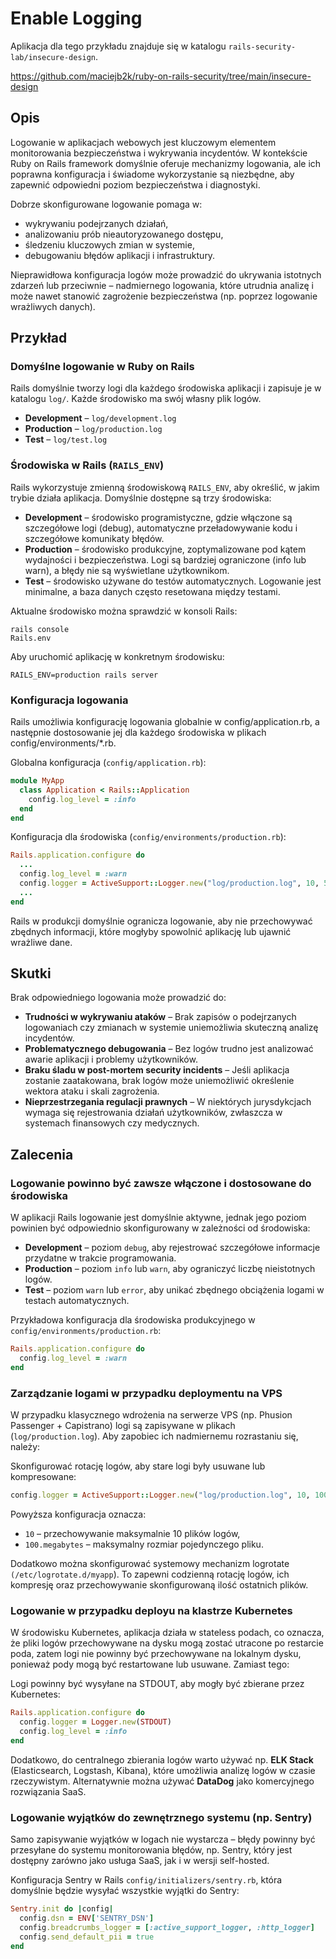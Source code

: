 # Enable Logging

Aplikacja dla tego przykładu znajduje się w katalogu `rails-security-lab/insecure-design`.

https://github.com/maciejb2k/ruby-on-rails-security/tree/main/insecure-design

## Opis

Logowanie w aplikacjach webowych jest kluczowym elementem monitorowania bezpieczeństwa i wykrywania incydentów. W kontekście Ruby on Rails framework domyślnie oferuje mechanizmy logowania, ale ich poprawna konfiguracja i świadome wykorzystanie są niezbędne, aby zapewnić odpowiedni poziom bezpieczeństwa i diagnostyki.

Dobrze skonfigurowane logowanie pomaga w:
- wykrywaniu podejrzanych działań,
- analizowaniu prób nieautoryzowanego dostępu,
- śledzeniu kluczowych zmian w systemie,
- debugowaniu błędów aplikacji i infrastruktury.

Nieprawidłowa konfiguracja logów może prowadzić do ukrywania istotnych zdarzeń lub przeciwnie – nadmiernego logowania, które utrudnia analizę i może nawet stanowić zagrożenie bezpieczeństwa (np. poprzez logowanie wrażliwych danych).

## Przykład

### Domyślne logowanie w Ruby on Rails
Rails domyślnie tworzy logi dla każdego środowiska aplikacji i zapisuje je w katalogu `log/`. Każde środowisko ma swój własny plik logów.
- **Development** – `log/development.log`
- **Production** – `log/production.log`
- **Test** – `log/test.log`

### Środowiska w Rails (`RAILS_ENV`)

Rails wykorzystuje zmienną środowiskową `RAILS_ENV`, aby określić, w jakim trybie działa aplikacja. Domyślnie dostępne są trzy środowiska:
- **Development** – środowisko programistyczne, gdzie włączone są szczegółowe logi (debug), automatyczne przeładowywanie kodu i szczegółowe komunikaty błędów.
- **Production** – środowisko produkcyjne, zoptymalizowane pod kątem wydajności i bezpieczeństwa. Logi są bardziej ograniczone (info lub warn), a błędy nie są wyświetlane użytkownikom.
- **Test** – środowisko używane do testów automatycznych. Logowanie jest minimalne, a baza danych często resetowana między testami.

Aktualne środowisko można sprawdzić w konsoli Rails:
```
rails console
Rails.env
```

Aby uruchomić aplikację w konkretnym środowisku:
```
RAILS_ENV=production rails server
```

### Konfiguracja logowania
Rails umożliwia konfigurację logowania globalnie w config/application.rb, a następnie dostosowanie jej dla każdego środowiska w plikach config/environments/*.rb.

Globalna konfiguracja (`config/application.rb`):
```ruby
module MyApp
  class Application < Rails::Application
    config.log_level = :info
  end
end
```

Konfiguracja dla środowiska (`config/environments/production.rb`):
```ruby
Rails.application.configure do
  ...
  config.log_level = :warn
  config.logger = ActiveSupport::Logger.new("log/production.log", 10, 50.megabytes)
  ...
end
```

Rails w produkcji domyślnie ogranicza logowanie, aby nie przechowywać zbędnych informacji, które mogłyby spowolnić aplikację lub ujawnić wrażliwe dane.

## Skutki

Brak odpowiedniego logowania może prowadzić do:
- **Trudności w wykrywaniu ataków** – Brak zapisów o podejrzanych logowaniach czy zmianach w systemie uniemożliwia skuteczną analizę incydentów.
- **Problematycznego debugowania** – Bez logów trudno jest analizować awarie aplikacji i problemy użytkowników.
- **Braku śladu w post-mortem security incidents** – Jeśli aplikacja zostanie zaatakowana, brak logów może uniemożliwić określenie wektora ataku i skali zagrożenia.
- **Nieprzestrzegania regulacji prawnych** – W niektórych jurysdykcjach wymaga się rejestrowania działań użytkowników, zwłaszcza w systemach finansowych czy medycznych.

## Zalecenia

### Logowanie powinno być zawsze włączone i dostosowane do środowiska

W aplikacji Rails logowanie jest domyślnie aktywne, jednak jego poziom powinien być odpowiednio skonfigurowany w zależności od środowiska:
- **Development** – poziom `debug`, aby rejestrować szczegółowe informacje przydatne w trakcie programowania.
- **Production** – poziom `info` lub `warn`, aby ograniczyć liczbę nieistotnych logów.
- **Test** – poziom `warn` lub `error`, aby unikać zbędnego obciążenia logami w testach automatycznych.

Przykładowa konfiguracja dla środowiska produkcyjnego w `config/environments/production.rb`:

```ruby
Rails.application.configure do
  config.log_level = :warn
end
```

### Zarządzanie logami w przypadku deploymentu na VPS

W przypadku klasycznego wdrożenia na serwerze VPS (np. Phusion Passenger + Capistrano) logi są zapisywane w plikach (`log/production.log`). Aby zapobiec ich nadmiernemu rozrastaniu się, należy:

Skonfigurować rotację logów, aby stare logi były usuwane lub kompresowane:
```ruby
config.logger = ActiveSupport::Logger.new("log/production.log", 10, 100.megabytes)
```

Powyższa konfiguracja oznacza:
- `10` – przechowywanie maksymalnie 10 plików logów,
- `100.megabytes` – maksymalny rozmiar pojedynczego pliku.

Dodatkowo można skonfigurować systemowy mechanizm logrotate `(/etc/logrotate.d/myapp`). To zapewni codzienną rotację logów, ich kompresję oraz przechowywanie skonfigurowaną ilość ostatnich plików.

### Logowanie w przypadku deployu na klastrze Kubernetes

W środowisku Kubernetes, aplikacja działa w stateless podach, co oznacza, że pliki logów przechowywane na dysku mogą zostać utracone po restarcie poda, zatem logi nie powinny być przechowywane na lokalnym dysku, ponieważ pody mogą być restartowane lub usuwane. Zamiast tego:

Logi powinny być wysyłane na STDOUT, aby mogły być zbierane przez Kubernetes:
```ruby
Rails.application.configure do
  config.logger = Logger.new(STDOUT)
  config.log_level = :info
end
```

Dodatkowo, do centralnego zbierania logów warto używać np. **ELK Stack** (Elasticsearch, Logstash, Kibana), które umożliwia analizę logów w czasie rzeczywistym. Alternatywnie można używać **DataDog** jako komercyjnego rozwiązania SaaS.

### Logowanie wyjątków do zewnętrznego systemu (np. Sentry)

Samo zapisywanie wyjątków w logach nie wystarcza – błędy powinny być przesyłane do systemu monitorowania błędów, np. Sentry, który jest dostępny zarówno jako usługa SaaS, jak i w wersji self-hosted.

Konfiguracja Sentry w Rails `config/initializers/sentry.rb`, która domyślnie będzie wysyłać wszystkie wyjątki do Sentry:
```ruby
Sentry.init do |config|
  config.dsn = ENV['SENTRY_DSN']
  config.breadcrumbs_logger = [:active_support_logger, :http_logger]
  config.send_default_pii = true
end
```




